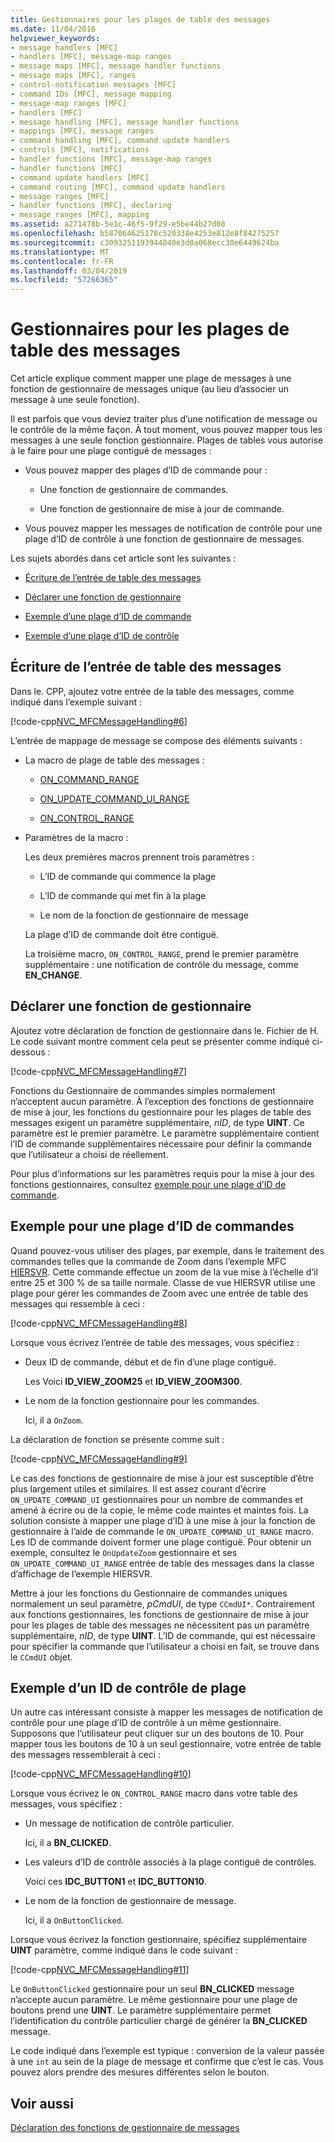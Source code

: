 ```yaml
---
title: Gestionnaires pour les plages de table des messages
ms.date: 11/04/2016
helpviewer_keywords:
- message handlers [MFC]
- handlers [MFC], message-map ranges
- message maps [MFC], message handler functions
- message maps [MFC], ranges
- control-notification messages [MFC]
- command IDs [MFC], message mapping
- message-map ranges [MFC]
- handlers [MFC]
- message handling [MFC], message handler functions
- mappings [MFC], message ranges
- command handling [MFC], command update handlers
- controls [MFC], notifications
- handler functions [MFC], message-map ranges
- handler functions [MFC]
- command update handlers [MFC]
- command routing [MFC], command update handlers
- message ranges [MFC]
- handler functions [MFC], declaring
- message ranges [MFC], mapping
ms.assetid: a271478b-5e1c-46f5-9f29-e5be44b27d08
ms.openlocfilehash: b587064625178c520338e4253e812e8f84275257
ms.sourcegitcommit: c3093251193944840e3d0a068ecc30e6449624ba
ms.translationtype: MT
ms.contentlocale: fr-FR
ms.lasthandoff: 03/04/2019
ms.locfileid: "57266365"
---
```

# <a name="handlers-for-message-map-ranges"></a>Gestionnaires pour les plages de table des messages

Cet article explique comment mapper une plage de messages à une fonction de gestionnaire de messages unique (au lieu d’associer un message à une seule fonction).

Il est parfois que vous deviez traiter plus d’une notification de message ou le contrôle de la même façon. À tout moment, vous pouvez mapper tous les messages à une seule fonction gestionnaire. Plages de tables vous autorise à le faire pour une plage contiguë de messages :

- Vous pouvez mapper des plages d’ID de commande pour :

  - Une fonction de gestionnaire de commandes.

  - Une fonction de gestionnaire de mise à jour de commande.

- Vous pouvez mapper les messages de notification de contrôle pour une plage d’ID de contrôle à une fonction de gestionnaire de messages.

Les sujets abordés dans cet article sont les suivantes :

- [Écriture de l’entrée de table des messages](#_core_writing_the_message.2d.map_entry)

- [Déclarer une fonction de gestionnaire](#_core_declaring_the_handler_function)

- [Exemple d’une plage d’ID de commande](#_core_example_for_a_range_of_command_ids)

- [Exemple d’une plage d’ID de contrôle](#_core_example_for_a_range_of_control_ids)

##  <a name="_core_writing_the_message.2d.map_entry"></a> Écriture de l’entrée de table des messages

Dans le. CPP, ajoutez votre entrée de la table des messages, comme indiqué dans l’exemple suivant :

[!code-cpp[NVC_MFCMessageHandling#6](../mfc/codesnippet/cpp/handlers-for-message-map-ranges_1.cpp)]

L’entrée de mappage de message se compose des éléments suivants :

- La macro de plage de table des messages :

  - [ON_COMMAND_RANGE](reference/message-map-macros-mfc.md#on_command_range)

  - [ON_UPDATE_COMMAND_UI_RANGE](reference/message-map-macros-mfc.md#on_update_command_ui_range)

  - [ON_CONTROL_RANGE](reference/message-map-macros-mfc.md#on_control_range)

- Paramètres de la macro :

  Les deux premières macros prennent trois paramètres :

  - L’ID de commande qui commence la plage

  - L’ID de commande qui met fin à la plage

  - Le nom de la fonction de gestionnaire de message

  La plage d’ID de commande doit être contiguë.

  La troisième macro, `ON_CONTROL_RANGE`, prend le premier paramètre supplémentaire : une notification de contrôle du message, comme **EN_CHANGE**.

##  <a name="_core_declaring_the_handler_function"></a> Déclarer une fonction de gestionnaire

Ajoutez votre déclaration de fonction de gestionnaire dans le. Fichier de H. Le code suivant montre comment cela peut se présenter comme indiqué ci-dessous :

[!code-cpp[NVC_MFCMessageHandling#7](../mfc/codesnippet/cpp/handlers-for-message-map-ranges_2.h)]

Fonctions du Gestionnaire de commandes simples normalement n’acceptent aucun paramètre. À l’exception des fonctions de gestionnaire de mise à jour, les fonctions du gestionnaire pour les plages de table des messages exigent un paramètre supplémentaire, *nID*, de type **UINT**. Ce paramètre est le premier paramètre. Le paramètre supplémentaire contient l’ID de commande supplémentaires nécessaire pour définir la commande que l’utilisateur a choisi de réellement.

Pour plus d’informations sur les paramètres requis pour la mise à jour des fonctions gestionnaires, consultez [exemple pour une plage d’ID de commande](#_core_example_for_a_range_of_command_ids).

##  <a name="_core_example_for_a_range_of_command_ids"></a> Exemple pour une plage d’ID de commandes

Quand pouvez-vous utiliser des plages, par exemple, dans le traitement des commandes telles que la commande de Zoom dans l’exemple MFC [HIERSVR](../visual-cpp-samples.md). Cette commande effectue un zoom de la vue mise à l’échelle d’il entre 25 et 300 % de sa taille normale. Classe de vue HIERSVR utilise une plage pour gérer les commandes de Zoom avec une entrée de table des messages qui ressemble à ceci :

[!code-cpp[NVC_MFCMessageHandling#8](../mfc/codesnippet/cpp/handlers-for-message-map-ranges_3.cpp)]

Lorsque vous écrivez l’entrée de table des messages, vous spécifiez :

- Deux ID de commande, début et de fin d’une plage contiguë.

   Les Voici **ID_VIEW_ZOOM25** et **ID_VIEW_ZOOM300**.

- Le nom de la fonction gestionnaire pour les commandes.

   Ici, il a `OnZoom`.

La déclaration de fonction se présente comme suit :

[!code-cpp[NVC_MFCMessageHandling#9](../mfc/codesnippet/cpp/handlers-for-message-map-ranges_4.h)]

Le cas des fonctions de gestionnaire de mise à jour est susceptible d’être plus largement utiles et similaires. Il est assez courant d’écrire `ON_UPDATE_COMMAND_UI` gestionnaires pour un nombre de commandes et amené à écrire ou de la copie, le même code maintes et maintes fois. La solution consiste à mapper une plage d’ID à une mise à jour la fonction de gestionnaire à l’aide de commande le `ON_UPDATE_COMMAND_UI_RANGE` macro. Les ID de commande doivent former une plage contiguë. Pour obtenir un exemple, consultez le `OnUpdateZoom` gestionnaire et ses `ON_UPDATE_COMMAND_UI_RANGE` entrée de table des messages dans la classe d’affichage de l’exemple HIERSVR.

Mettre à jour les fonctions du Gestionnaire de commandes uniques normalement un seul paramètre, *pCmdUI*, de type `CCmdUI*`. Contrairement aux fonctions gestionnaires, les fonctions de gestionnaire de mise à jour pour les plages de table des messages ne nécessitent pas un paramètre supplémentaire, *nID*, de type **UINT**. L’ID de commande, qui est nécessaire pour spécifier la commande que l’utilisateur a choisi en fait, se trouve dans le `CCmdUI` objet.

##  <a name="_core_example_for_a_range_of_control_ids"></a> Exemple d’un ID de contrôle de plage

Un autre cas intéressant consiste à mapper les messages de notification de contrôle pour une plage d’ID de contrôle à un même gestionnaire. Supposons que l’utilisateur peut cliquer sur un des boutons de 10. Pour mapper tous les boutons de 10 à un seul gestionnaire, votre entrée de table des messages ressemblerait à ceci :

[!code-cpp[NVC_MFCMessageHandling#10](../mfc/codesnippet/cpp/handlers-for-message-map-ranges_5.cpp)]

Lorsque vous écrivez le `ON_CONTROL_RANGE` macro dans votre table des messages, vous spécifiez :

- Un message de notification de contrôle particulier.

   Ici, il a **BN_CLICKED**.

- Les valeurs d’ID de contrôle associés à la plage contiguë de contrôles.

   Voici ces **IDC_BUTTON1** et **IDC_BUTTON10**.

- Le nom de la fonction de gestionnaire de message.

   Ici, il a `OnButtonClicked`.

Lorsque vous écrivez la fonction gestionnaire, spécifiez supplémentaire **UINT** paramètre, comme indiqué dans le code suivant :

[!code-cpp[NVC_MFCMessageHandling#11](../mfc/codesnippet/cpp/handlers-for-message-map-ranges_6.cpp)]

Le `OnButtonClicked` gestionnaire pour un seul **BN_CLICKED** message n’accepte aucun paramètre. Le même gestionnaire pour une plage de boutons prend une **UINT**. Le paramètre supplémentaire permet l’identification du contrôle particulier chargé de générer la **BN_CLICKED** message.

Le code indiqué dans l’exemple est typique : conversion de la valeur passée à une `int` au sein de la plage de message et confirme que c’est le cas. Vous pouvez alors prendre des mesures différentes selon le bouton.

## <a name="see-also"></a>Voir aussi

[Déclaration des fonctions de gestionnaire de messages](../mfc/declaring-message-handler-functions.md)
